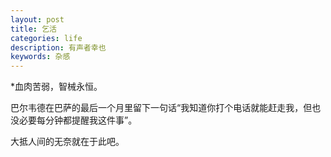 ```yaml
---
layout: post
title: 乞活
categories: life
description: 有声者幸也
keywords: 杂感
---
```


*血肉苦弱，智械永恒。

巴尔韦德在巴萨的最后一个月里留下一句话“我知道你打个电话就能赶走我，但也没必要每分钟都提醒我这件事”。

大抵人间的无奈就在于此吧。
